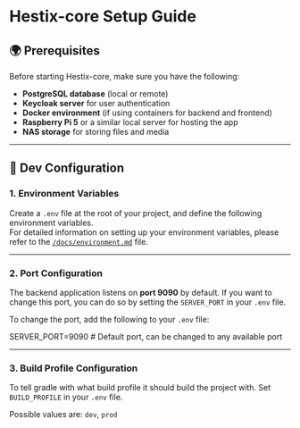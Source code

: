 # Hestix-core Setup Guide

## 🌍 Prerequisites

Before starting Hestix-core, make sure you have the following:

- **PostgreSQL database** (local or remote)
- **Keycloak server** for user authentication
- **Docker environment** (if using containers for backend and frontend)
- **Raspberry Pi 5** or a similar local server for hosting the app
- **NAS storage** for storing files and media

---

## 🔧 Dev Configuration

### 1. **Environment Variables**

Create a `.env` file at the root of your project, and define the following environment variables.  
For detailed information on setting up your environment variables, please refer to the [`/docs/environment.md`](./docs/environment.md) file.

---

### 2. **Port Configuration**

The backend application listens on **port 9090** by default. If you want to change this port, you can do so by setting the `SERVER_PORT` in your `.env` file.

To change the port, add the following to your `.env` file:

SERVER_PORT=9090  # Default port, can be changed to any available port

---

### 3. **Build Profile Configuration**

To tell gradle with what build profile it should build the project with. Set `BUILD_PROFILE` in your `.env` file.

Possible values are: `dev`, `prod`